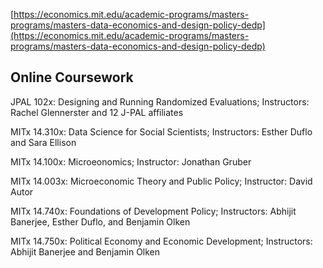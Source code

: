 [https://economics.mit.edu/academic-programs/masters-programs/masters-data-economics-and-design-policy-dedp](https://economics.mit.edu/academic-programs/masters-programs/masters-data-economics-and-design-policy-dedp)

## Online Coursework

JPAL 102x: Designing and Running Randomized Evaluations;
Instructors: Rachel Glennerster and 12 J-PAL affiliates

MITx 14.310x: Data Science for Social Scientists;
Instructors: Esther Duflo and Sara Ellison

MITx 14.100x: Microeonomics;
Instructor: Jonathan Gruber

MITx 14.003x: Microeconomic Theory and Public Policy;
Instructor: David Autor

MITx 14.740x: Foundations of Development Policy;
Instructors: Abhijit Banerjee, Esther Duflo, and Benjamin Olken

MITx 14.750x: Political Economy and Economic Development; 
Instructors: Abhijit Banerjee and Benjamin Olken




